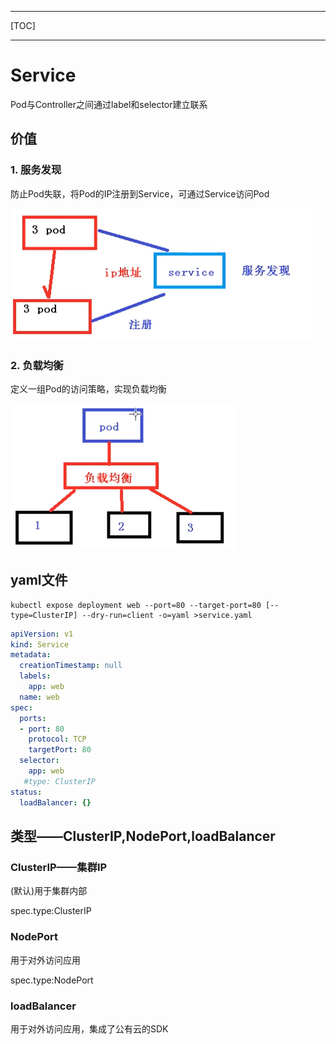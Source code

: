 ------

[TOC]

------

# Service

Pod与Controller之间通过label和selector建立联系

## 价值

### 1. 服务发现

防止Pod失联，将Pod的IP注册到Service，可通过Service访问Pod

![image-20201113150814718](assets/image-20201113150814718.png)

### 2. 负载均衡

定义一组Pod的访问策略，实现负载均衡

![image-20201113150847276](assets/image-20201113150847276.png)

## yaml文件

```shell
kubectl expose deployment web --port=80 --target-port=80 [--type=ClusterIP] --dry-run=client -o=yaml >service.yaml
```

```yaml
apiVersion: v1
kind: Service
metadata:
  creationTimestamp: null
  labels:
    app: web
  name: web
spec:
  ports:
  - port: 80
    protocol: TCP
    targetPort: 80
  selector:
    app: web
   #type: ClusterIP
status:
  loadBalancer: {}
```

## 类型——ClusterIP,NodePort,loadBalancer

### ClusterIP——集群IP

(默认)用于集群内部

spec.type:ClusterIP

### NodePort

用于对外访问应用

spec.type:NodePort

### loadBalancer

用于对外访问应用，集成了公有云的SDK



